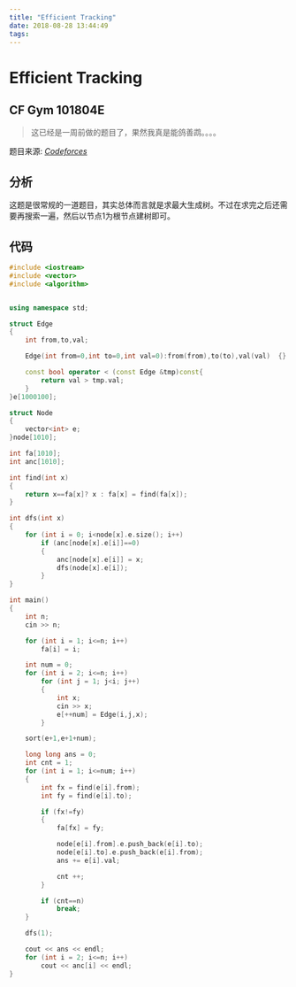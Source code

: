 ```yaml
---
title: "Efficient Tracking"
date: 2018-08-28 13:44:49
tags: 
---
```


# Efficient Tracking

## CF Gym 101804E

> 这已经是一周前做的题目了，果然我真是能鸽善鹉。。。。

<!--more-->

题目来源: [_Codeforces_](http://codeforces.com/gym/101804/problem/E)

## 分析

这题是很常规的一道题目，其实总体而言就是求最大生成树。不过在求完之后还需要再搜索一遍，然后以节点1为根节点建树即可。

## 代码

```C++
#include <iostream>
#include <vector>
#include <algorithm>


using namespace std;

struct Edge
{
	int from,to,val;

	Edge(int from=0,int to=0,int val=0):from(from),to(to),val(val)	{}

	const bool operator < (const Edge &tmp)const{
		return val > tmp.val;
	}
}e[1000100];

struct Node
{
	vector<int> e;
}node[1010];

int fa[1010];
int anc[1010];

int find(int x)
{
	return x==fa[x]? x : fa[x] = find(fa[x]);
}

int dfs(int x)
{
	for (int i = 0; i<node[x].e.size(); i++)
		if (anc[node[x].e[i]]==0)
		{
			anc[node[x].e[i]] = x;
			dfs(node[x].e[i]);
		}
}

int main()
{
	int n;
	cin >> n;

	for (int i = 1; i<=n; i++)
		fa[i] = i;

	int num = 0;
	for (int i = 2; i<=n; i++)
		for (int j = 1; j<i; j++)
		{
			int x;
			cin >> x;
			e[++num] = Edge(i,j,x);
		}

	sort(e+1,e+1+num);

	long long ans = 0;
	int cnt = 1;
	for (int i = 1; i<=num; i++)
	{
		int fx = find(e[i].from);
		int fy = find(e[i].to);

		if (fx!=fy)
		{
			fa[fx] = fy;

			node[e[i].from].e.push_back(e[i].to);
			node[e[i].to].e.push_back(e[i].from);
			ans += e[i].val;

			cnt ++;
		}

		if (cnt==n)
			break;
	}

	dfs(1);

	cout << ans << endl;
	for (int i = 2; i<=n; i++)
		cout << anc[i] << endl;
}
```